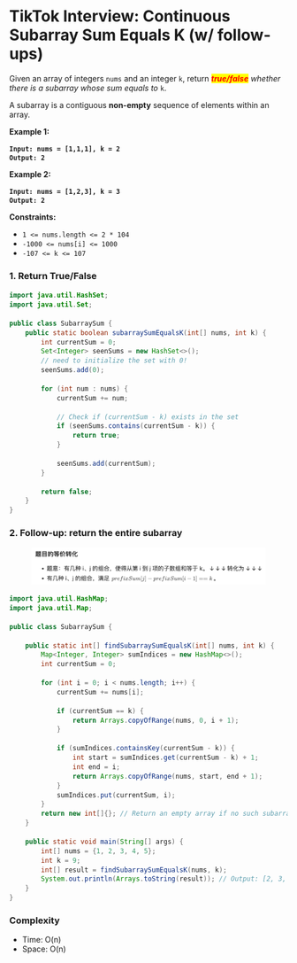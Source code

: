 # TikTok Interview: Continuous Subarray Sum Equals K (w/ follow-ups)

Given an array of integers `nums` and an integer `k`, return _<mark style="color:red;">**true/false**</mark> whether there is a subarray whose sum equals to_ `k`.

A subarray is a contiguous **non-empty** sequence of elements within an array.

**Example 1:**

<pre><code><strong>Input: nums = [1,1,1], k = 2
</strong><strong>Output: 2
</strong></code></pre>

**Example 2:**

<pre><code><strong>Input: nums = [1,2,3], k = 3
</strong><strong>Output: 2 
</strong></code></pre>

**Constraints:**

* `1 <= nums.length <= 2 * 104`
* `-1000 <= nums[i] <= 1000`
* `-107 <= k <= 107`



### 1. Return True/False

```java
import java.util.HashSet;
import java.util.Set;

public class SubarraySum {
    public static boolean subarraySumEqualsK(int[] nums, int k) {
        int currentSum = 0;
        Set<Integer> seenSums = new HashSet<>();
        // need to initialize the set with 0!
        seenSums.add(0);

        for (int num : nums) {
            currentSum += num;

            // Check if (currentSum - k) exists in the set
            if (seenSums.contains(currentSum - k)) {
                return true;
            }

            seenSums.add(currentSum);
        }

        return false;
    }
}

```

### 2. Follow-up: return the entire subarray

<figure><img src="../../../../.gitbook/assets/image (214).png" alt=""><figcaption></figcaption></figure>

```java
import java.util.HashMap;
import java.util.Map;

public class SubarraySum {

    public static int[] findSubarraySumEqualsK(int[] nums, int k) {
        Map<Integer, Integer> sumIndices = new HashMap<>();
        int currentSum = 0;

        for (int i = 0; i < nums.length; i++) {
            currentSum += nums[i];

            if (currentSum == k) {
                return Arrays.copyOfRange(nums, 0, i + 1);
            }

            if (sumIndices.containsKey(currentSum - k)) {
                int start = sumIndices.get(currentSum - k) + 1;
                int end = i;
                return Arrays.copyOfRange(nums, start, end + 1);
            }
            sumIndices.put(currentSum, i);
        }
        return new int[]{}; // Return an empty array if no such subarray is found
    }

    public static void main(String[] args) {
        int[] nums = {1, 2, 3, 4, 5};
        int k = 9;
        int[] result = findSubarraySumEqualsK(nums, k);
        System.out.println(Arrays.toString(result)); // Output: [2, 3, 4]
    }
}

```

### Complexity

* Time: O(n)
* Space: O(n)
